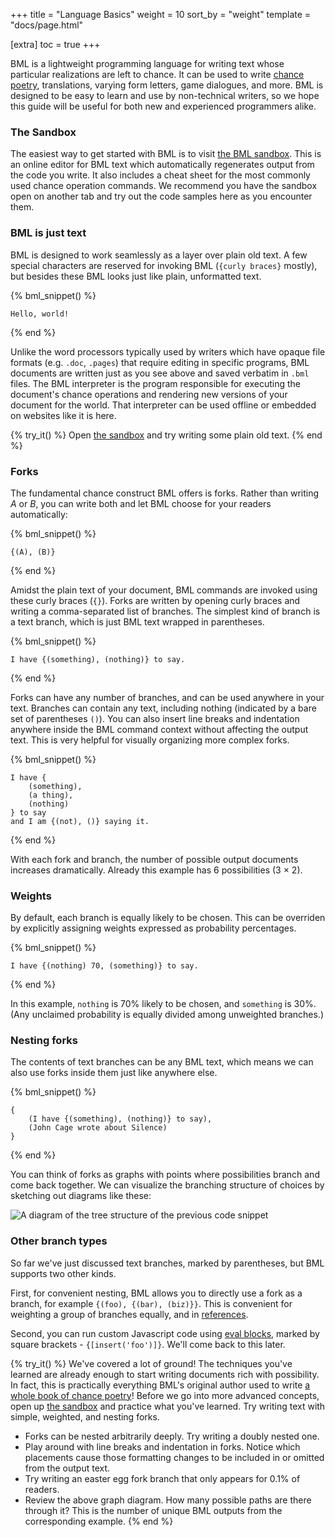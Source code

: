 +++
title = "Language Basics"
weight = 10
sort_by = "weight"
template = "docs/page.html"

[extra]
toc = true
+++

BML is a lightweight programming language for writing text whose particular realizations are left to chance. It can be used to write [chance poetry](https://weareinvitedtoclimb.org), translations, varying form letters, game dialogues, and more. BML is designed to be easy to learn and use by non-technical writers, so we hope this guide will be useful for both new and experienced programmers alike.

### The Sandbox

The easiest way to get started with BML is to visit [the BML sandbox](/sandbox). This is an online editor for BML text which automatically regenerates output from the code you write. It also includes a cheat sheet for the most commonly used chance operation commands. We recommend you have the sandbox open on another tab and try out the code samples here as you encounter them.

### BML is just text

BML is designed to work seamlessly as a layer over plain old text. A few special characters are reserved for invoking BML (`{curly braces}` mostly), but besides these BML looks just like plain, unformatted text.

{% bml_snippet() %}
```bml
Hello, world!
```
{% end %}

Unlike the word processors typically used by writers which have opaque file formats (e.g. `.doc`, `.pages`) that require editing in specific programs, BML documents are written just as you see above and saved verbatim in `.bml` files. The BML interpreter is the program responsible for executing the document's chance operations and rendering new versions of your document for the world. That interpreter can be used offline or embedded on websites like it is here.

{% try_it() %}
Open [the sandbox](/sandbox) and try writing some plain old text.
{% end %}

### Forks

The fundamental chance construct BML offers is forks. Rather than writing *A* or *B*, you can write both and let BML choose for your readers automatically:

{% bml_snippet() %}
```bml
{(A), (B)}
```
{% end %}

Amidst the plain text of your document, BML commands are invoked using these curly braces (`{}`). Forks are written by opening curly braces and writing a comma-separated list of branches. The simplest kind of branch is a text branch, which is just BML text wrapped in parentheses.

{% bml_snippet() %}
```bml
I have {(something), (nothing)} to say.
```
{% end %}

Forks can have any number of branches, and can be used anywhere in your text. Branches can contain any text, including nothing (indicated by a bare set of parentheses `()`). You can also insert line breaks and indentation anywhere inside the BML command context without affecting the output text. This is very helpful for visually organizing more complex forks.

{% bml_snippet() %}
```bml
I have {
    (something),
    (a thing),
    (nothing)
} to say
and I am {(not), ()} saying it.
```
{% end %}

With each fork and branch, the number of possible output documents increases dramatically. Already this example has 6 possibilities (3 × 2).

### Weights

By default, each branch is equally likely to be chosen. This can be overriden by explicitly assigning weights expressed as probability percentages.

{% bml_snippet() %}
```bml
I have {(nothing) 70, (something)} to say.
```
{% end %}

In this example, `nothing` is 70% likely to be chosen, and `something` is 30%. (Any unclaimed probability is equally divided among unweighted branches.)

### Nesting forks

The contents of text branches can be any BML text, which means we can also use forks inside them just like anywhere else.

{% bml_snippet() %}
```bml
{
    (I have {(something), (nothing)} to say),
    (John Cage wrote about Silence)
}
```
{% end %}

You can think of forks as graphs with points where possibilities branch and come back together. We can visualize the branching structure of choices by sketching out diagrams like these:

![A diagram of the tree structure of the previous code snippet](/img/diagrams/nesting_choices.svg)

### Other branch types

So far we've just discussed text branches, marked by parentheses, but BML supports two other kinds. 

First, for convenient nesting, BML allows you to directly use a fork as a branch, for example `{(foo), {(bar), (biz)}}`. This is convenient for weighting a group of branches equally, and in [references](/docs/guide/references).

Second, you can run custom Javascript code using [eval blocks](/docs/guide/eval), marked by square brackets - `{[insert('foo')]}`. We'll come back to this later.


{% try_it() %}
We've covered a lot of ground! The techniques you've learned are already enough to start writing documents rich with possibility. In fact, this is practically everything BML's original author used to write [a whole book of chance poetry](https://weareinvitedtoclimb.org/)! Before we go into more advanced concepts, open up [the sandbox](/sandbox) and practice what you've learned. Try writing text with simple, weighted, and nesting forks.

- Forks can be nested arbitrarily deeply. Try writing a doubly nested one.
- Play around with line breaks and indentation in forks. Notice which placements cause those formatting changes to be included in or omitted from the output text.
- Try writing an easter egg fork branch that only appears for 0.1% of readers.
- Review the above graph diagram. How many possible paths are there through it? This is the number of unique BML outputs from the corresponding example.
{% end %}

